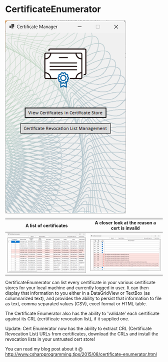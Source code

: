 # CertificateEnumerator

![Screenshot 1](https://github.com/AdamWhiteHat/CertificateEnumerator/blob/master/CertManager.png)

| A list of certificates | A closer look at the reason a cert is invalid |
| --- | --- |
| ![Screenshot 2](https://github.com/AdamWhiteHat/CertificateEnumerator/blob/master/CertificateEnumerator.PNG) | ![Screenshot 3](https://github.com/AdamWhiteHat/CertificateEnumerator/blob/master/CertificateEnumerator2.png) |




CertificateEnumerator can list every certificate in your various certificate stores for your local machine and currently logged in user. It can then display that information to you either in a DataGridView or TextBox (as columnarized text), and provides the ability to persist that information to file as text, comma separated values (CSV), excel format or HTML table. 

The Certificate Enumerator also has the ability to 'validate' each certificate against its CRL (certificate revocation list), if it supplied one.

Update: Cert Enumerator now has the ability to extract CRL (Certificate Revocation List) URLs from certificates, download the CRLs and install the revocation lists in your untrusted cert store!

You can read my blog post about it @ http://www.csharpprogramming.tips/2015/08/certificate-enumerator.html
